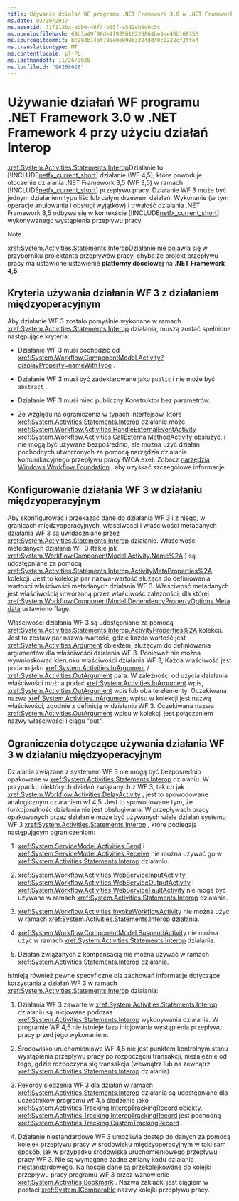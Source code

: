 ```yaml
---
title: Używanie działań WF programu .NET Framework 3.0 w .NET Framework 4 przy użyciu działań Interop
ms.date: 03/30/2017
ms.assetid: 71f112ba-abb0-46f7-b05f-a5d2eb9d0c5c
ms.openlocfilehash: 69b3a49f96de4f955b16225864be3ee46b168356
ms.sourcegitcommit: bc293b14af795e0e999e3304dd40c0222cf2ffe4
ms.translationtype: MT
ms.contentlocale: pl-PL
ms.lasthandoff: 11/26/2020
ms.locfileid: "96268628"
---
```

# <a name="using-net-framework-30-wf-activities-in-net-framework-4-with-the-interop-activity"></a>Używanie działań WF programu .NET Framework 3.0 w .NET Framework 4 przy użyciu działań Interop

<xref:System.Activities.Statements.Interop>Działanie to [!INCLUDE[netfx_current_short](../../../includes/netfx-current-short-md.md)] działanie (WF 4,5), które powoduje otoczenie działania .NET Framework 3,5 (WF 3,5) w ramach [!INCLUDE[netfx_current_short](../../../includes/netfx-current-short-md.md)] przepływu pracy. Działanie WF 3 może być jednym działaniem typu liść lub całym drzewem działań. Wykonanie (w tym operacje anulowania i obsługi wyjątków) i trwałość działania .NET Framework 3,5 odbywa się w kontekście [!INCLUDE[netfx_current_short](../../../includes/netfx-current-short-md.md)] wykonywanego wystąpienia przepływu pracy.  
  
> [!NOTE]
> <xref:System.Activities.Statements.Interop>Działanie nie pojawia się w przyborniku projektanta przepływów pracy, chyba że projekt przepływu pracy ma ustawione ustawienie **platformy docelowej** na **.NET Framework 4,5**.  
  
## <a name="criteria-for-using-a-wf-3-activity-with-an-interop-activity"></a>Kryteria używania działania WF 3 z działaniem międzyoperacyjnym  

 Aby działanie WF 3 zostało pomyślnie wykonane w ramach <xref:System.Activities.Statements.Interop> działania, muszą zostać spełnione następujące kryteria:  
  
- Działanie WF 3 musi pochodzić od <xref:System.Workflow.ComponentModel.Activity?displayProperty=nameWithType> .  
  
- Działanie WF 3 musi być zadeklarowane jako `public` i nie może być `abstract` .  
  
- Działanie WF 3 musi mieć publiczny Konstruktor bez parametrów.  
  
- Ze względu na ograniczenia w typach interfejsów, które <xref:System.Activities.Statements.Interop> działanie może <xref:System.Workflow.Activities.HandleExternalEventActivity> <xref:System.Workflow.Activities.CallExternalMethodActivity> obsłużyć, i nie mogą być używane bezpośrednio, ale można użyć działań pochodnych utworzonych za pomocą narzędzia działania komunikacyjnego przepływu pracy (WCA.exe). Zobacz [narzędzia Windows Workflow Foundation](/previous-versions/dotnet/netframework-3.5/ms734408(v=vs.90)) , aby uzyskać szczegółowe informacje.  
  
## <a name="configuring-a-wf-3-activity-within-an-interop-activity"></a>Konfigurowanie działania WF 3 w działaniu międzyoperacyjnym  

 Aby skonfigurować i przekazać dane do działania WF 3 i z niego, w granicach międzyoperacyjnych, właściwości i właściwości metadanych działania WF 3 są uwidaczniane przez <xref:System.Activities.Statements.Interop> działanie. Właściwości metadanych działania WF 3 (takie jak <xref:System.Workflow.ComponentModel.Activity.Name%2A> ) są udostępniane za pomocą <xref:System.Activities.Statements.Interop.ActivityMetaProperties%2A> kolekcji. Jest to kolekcja par nazwa-wartość służąca do definiowania wartości właściwości metadanych działania WF 3. Właściwość metadanych jest właściwością utworzoną przez właściwość zależności, dla której <xref:System.Workflow.ComponentModel.DependencyPropertyOptions.Metadata> ustawiono flagę.  
  
 Właściwości działania WF 3 są udostępniane za pomocą <xref:System.Activities.Statements.Interop.ActivityProperties%2A> kolekcji. Jest to zestaw par nazwa-wartość, gdzie każda wartość jest <xref:System.Activities.Argument> obiektem, służącym do definiowania argumentów dla właściwości działania WF 3. Ponieważ nie można wywnioskować kierunku właściwości działania WF 3, Każda właściwość jest podano jako <xref:System.Activities.InArgument> / <xref:System.Activities.OutArgument> para. W zależności od użycia działania właściwości można podać <xref:System.Activities.InArgument> wpis, <xref:System.Activities.OutArgument> wpis lub oba te elementy. Oczekiwana nazwa <xref:System.Activities.InArgument> wpisu w kolekcji jest nazwą właściwości, zgodnie z definicją w działaniu WF 3. Oczekiwana nazwa <xref:System.Activities.OutArgument> wpisu w kolekcji jest połączeniem nazwy właściwości i ciągu "out".  
  
## <a name="limitations-of-using-a-wf-3-activity-within-an-interop-activity"></a>Ograniczenia dotyczące używania działania WF 3 w działaniu międzyoperacyjnym  

 Działania związane z systemem WF 3 nie mogą być bezpośrednio opakowane w <xref:System.Activities.Statements.Interop> działaniu. W przypadku niektórych działań związanych z WF 3, takich jak <xref:System.Workflow.Activities.DelayActivity> , jest to spowodowane analogicznym działaniem wf 4,5. Jest to spowodowane tym, że funkcjonalność działania nie jest obsługiwana. W przepływach pracy opakowanych przez działanie może być używanych wiele działań systemu WF 3 <xref:System.Activities.Statements.Interop> , które podlegają następującym ograniczeniom:  
  
1. <xref:System.ServiceModel.Activities.Send> i <xref:System.ServiceModel.Activities.Receive> nie można używać go w <xref:System.Activities.Statements.Interop> działaniu.  
  
2. <xref:System.Workflow.Activities.WebServiceInputActivity>, <xref:System.Workflow.Activities.WebServiceOutputActivity> i <xref:System.Workflow.Activities.WebServiceFaultActivity> nie mogą być używane w ramach <xref:System.Activities.Statements.Interop> działania.  
  
3. <xref:System.Workflow.Activities.InvokeWorkflowActivity> nie można użyć w ramach <xref:System.Activities.Statements.Interop> działania.  
  
4. <xref:System.Workflow.ComponentModel.SuspendActivity> nie można użyć w ramach <xref:System.Activities.Statements.Interop> działania.  
  
5. Działań związanych z kompensacją nie można używać w ramach <xref:System.Activities.Statements.Interop> działania.  
  
 Istnieją również pewne specyficzne dla zachowań informacje dotyczące korzystania z działań WF 3 w ramach <xref:System.Activities.Statements.Interop> działania:  
  
1. Działania WF 3 zawarte w <xref:System.Activities.Statements.Interop> działaniu są inicjowane podczas <xref:System.Activities.Statements.Interop> wykonywania działania. W programie WF 4,5 nie istnieje faza inicjowania wystąpienia przepływu pracy przed jego wykonaniem.  
  
2. Środowisko uruchomieniowe WF 4,5 nie jest punktem kontrolnym stanu wystąpienia przepływu pracy po rozpoczęciu transakcji, niezależnie od tego, gdzie rozpoczyna się transakcja (wewnątrz lub na zewnątrz <xref:System.Activities.Statements.Interop> działania).  
  
3. Rekordy śledzenia WF 3 dla działań w ramach <xref:System.Activities.Statements.Interop> działania są udostępniane dla uczestników programu wf 4,5 śledzenie jako <xref:System.Activities.Tracking.InteropTrackingRecord> obiekty. <xref:System.Activities.Tracking.InteropTrackingRecord> jest pochodną <xref:System.Activities.Tracking.CustomTrackingRecord> .  
  
4. Działanie niestandardowe WF 3 umożliwia dostęp do danych za pomocą kolejek przepływu pracy w środowisku międzyoperacyjnym w taki sam sposób, jak w przypadku środowiska uruchomieniowego przepływu pracy WF 3. Nie są wymagane żadne zmiany kodu działania niestandardowego. Na hoście dane są przekolejkowane do kolejki przepływu pracy programu WF 3 przez wznowienie <xref:System.Activities.Bookmark> . Nazwa zakładki jest ciągiem w postaci <xref:System.IComparable> nazwy kolejki przepływu pracy.
